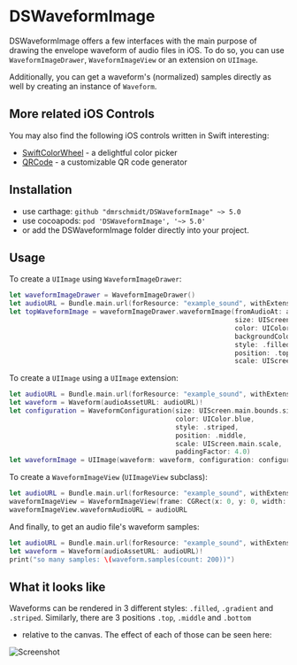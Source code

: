 DSWaveformImage
===============

DSWaveformImage offers a few interfaces with the main purpose of drawing the
envelope waveform of audio files in iOS. To do so, you can use
`WaveformImageDrawer`, `WaveformImageView` or an extension on `UIImage`.

Additionally, you can get a waveform's (normalized) samples directly as well by
creating an instance of `Waveform`.

More related iOS Controls
------------

You may also find the following iOS controls written in Swift interesting:

* [SwiftColorWheel](https://github.com/dmrschmidt/SwiftColorWheel) - a delightful color picker
* [QRCode](https://github.com/dmrschmidt/QRCode) - a customizable QR code generator

Installation
------------

* use carthage: `github "dmrschmidt/DSWaveformImage" ~> 5.0`
* use cocoapods: `pod 'DSWaveformImage', '~> 5.0'`
* or add the DSWaveformImage folder directly into your project.

Usage
-----

To create a `UIImage` using `WaveformImageDrawer`:

```swift
let waveformImageDrawer = WaveformImageDrawer()
let audioURL = Bundle.main.url(forResource: "example_sound", withExtension: "m4a")!
let topWaveformImage = waveformImageDrawer.waveformImage(fromAudioAt: audioURL,
                                                         size: UIScreen.main.bounds.size,
                                                         color: UIColor.black,
                                                         backgroundColor: UIColor.black,
                                                         style: .filled,
                                                         position: .top,
                                                         scale: UIScreen.main.scale)
```


To create a `UIImage` using a `UIImage` extension:

```swift
let audioURL = Bundle.main.url(forResource: "example_sound", withExtension: "m4a")!
let waveform = Waveform(audioAssetURL: audioURL)!
let configuration = WaveformConfiguration(size: UIScreen.main.bounds.size,
                                          color: UIColor.blue,
                                          style: .striped,
                                          position: .middle,
                                          scale: UIScreen.main.scale,
                                          paddingFactor: 4.0)
let waveformImage = UIImage(waveform: waveform, configuration: configuration)
```

To create a `WaveformImageView` (`UIImageView` subclass):

```swift
let audioURL = Bundle.main.url(forResource: "example_sound", withExtension: "m4a")!
waveformImageView = WaveformImageView(frame: CGRect(x: 0, y: 0, width: 500, height: 300)
waveformImageView.waveformAudioURL = audioURL
```

And finally, to get an audio file's waveform samples:

```swift
let audioURL = Bundle.main.url(forResource: "example_sound", withExtension: "m4a")!
let waveform = Waveform(audioAssetURL: audioURL)!
print("so many samples: \(waveform.samples(count: 200))")
```


What it looks like
------------------

Waveforms can be rendered in 3 different styles: `.filled`, `.gradient` and
`.striped`. Similarly, there are 3 positions `.top`, `.middle` and `.bottom`
- relative to the canvas. The effect of each of those can be seen here:

![Screenshot](https://github.com/dmrschmidt/DSWaveformImage/blob/master/screenshot.png)

